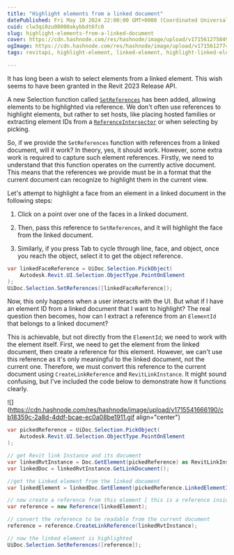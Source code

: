 ```yaml
---
title: "Highlight elements from a linked document"
datePublished: Fri May 10 2024 22:00:00 GMT+0000 (Coordinated Universal Time)
cuid: clw3qi0zu00000akybbdt6fc0
slug: highlight-elements-from-a-linked-document
cover: https://cdn.hashnode.com/res/hashnode/image/upload/v1715612758494/715f8a3a-7c0e-4696-bbd4-f07d5d83bbbe.png
ogImage: https://cdn.hashnode.com/res/hashnode/image/upload/v1715612774071/a3b9f46f-d33d-4270-9c50-d177aa0f2ec4.png
tags: revitapi, highlight-element, linked-element, highlight-linked-element

---
```


It has long been a wish to select elements from a linked element. This wish seems to have been granted in the Revit 2023 Release API.

A new Selection function called [`SetReferences`](https://www.revitapidocs.com/2023/813a9d31-bc4f-1ebc-9a7b-69a2a99d22ac.htm) has been added, allowing elements to be highlighted via reference. We don't often use references to highlight elements, but rather to set hosts, like placing hosted families or extracting element IDs from a [`ReferenceIntersector`](https://www.revitapidocs.com/2023/36f82b40-1065-2305-e260-18fc618e756f.htm) or when selecting by picking.

So, if we provide the `SetReferences` function with references from a linked document, will it work? In theory, yes, it should work. However, some extra work is required to capture such element references. Firstly, we need to understand that this function operates on the currently active document. This means that the references we provide must be in a format that the current document can recognize to highlight them in the current view.

Let's attempt to highlight a face from an element in a linked document in the following steps:

1. Click on a point over one of the faces in a linked document.
    
2. Then, pass this reference to `SetReferences`, and it will highlight the face from the linked document.
    
3. Similarly, if you press Tab to cycle through line, face, and object, once you reach the object, select it to get the object reference.
    

```csharp
var linkedFaceReference = UiDoc.Selection.PickObject(
    Autodesk.Revit.UI.Selection.ObjectType.PointOnElement
);
UiDoc.Selection.SetReferences([linkedFaceReference]);
```

Now, this only happens when a user interacts with the UI. But what if I have an element ID from a linked document that I want to highlight? The real question then becomes, how can I extract a reference from an `ElementId` that belongs to a linked document?

This is achievable, but not directly from the `ElementId`; we need to work with the element itself. First, we need to get the element from the linked document, then create a reference for this element. However, we can't use this reference as it's only meaningful to the linked document, not the current one. Therefore, we must convert this reference to the current document using `CreateLinkReference` and `RevitLinkInstance`. It might sound confusing, but I've included the code below to demonstrate how it functions clearly.

![](https://cdn.hashnode.com/res/hashnode/image/upload/v1715541666190/cb18359c-2a8d-4ddf-bcae-ec0a08be1911.gif align="center")

```csharp
var pickedReference = UiDoc.Selection.PickObject(
    Autodesk.Revit.UI.Selection.ObjectType.PointOnElement
);

// get Revit link Instance and its document
var linkedRvtInstance = Doc.GetElement(pickedReference) as RevitLinkInstance;
var linkedDoc = linkedRvtInstance.GetLinkDocument();

//get the Linked element from the linked document
var linkedElement = linkedDoc.GetElement(pickedReference.LinkedElementId);

// now create a reference from this element [ this is a reference inside the linked document]
var reference = new Reference(linkedElement);

// convert the reference to be readable from the current document
reference = reference.CreateLinkReference(linkedRvtInstance);

// now the linked element is highlighted
UiDoc.Selection.SetReferences([reference]);
```